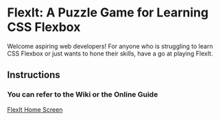 # FlexIt: A Puzzle Game for Learning CSS Flexbox

Welcome aspiring web developers! For anyone who is struggling to learn CSS Flexbox or just wants to hone their skills, have a go at playing FlexIt.

## Instructions
### You can refer to the Wiki or the Online Guide
[FlexIt Home Screen](https://play-flexit.herokuapp.com/)

